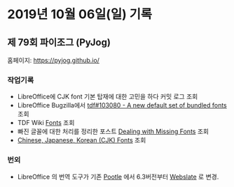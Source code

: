 # 2019년 10월 06일(일) 기록 

## 제 79회 파이조그 (PyJog)

홈페이지: https://pyjog.github.io/ 

### 작업기록

* LibreOffice에 CJK font 기본 탑재에 대한 고민을 하다 커밋 로그 조회 
* LibreOffice Bugzilla에서 [tdf#103080 - A new default set of bundled fonts](https://bugs.documentfoundation.org/show_bug.cgi?id=103080) 조회
* TDF Wiki [Fonts](https://wiki.documentfoundation.org/Fonts) 조회 
* 빠진 글꼴에 대한 처리를 정리한 포스트  [Dealing with Missing Fonts](https://design.blog.documentfoundation.org/2016/10/21/dealing-with-missing-fonts/) 조회 
* [Chinese, Japanese, Korean (CJK) Fonts](https://docs.google.com/spreadsheets/d/1syemK75H5NvxyzxWRmxaTCPDuv0pfZc8_yS0VCk-VYI/edit?usp=sharing) 조회

### 번외
* LibreOffice 의 번역 도구가 기존 [Pootle](https://translations.documentfoundation.org/) 에서 6.3버전부터  [Webslate](https://weblate.documentfoundation.org/) 로 변경. 
